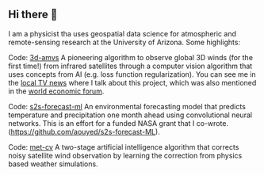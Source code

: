 ## Hi there 👋

I am a physicist tha uses geospatial data science for atmospheric and remote-sensing research at the University of Arizona. Some highlights:

Code: [3d-amvs](https://github.com/aouyed/3d-amvs/)
A pioneering algorithm to observe global 3D winds (for the first time!) from infrared satellites through a computer vision algorithm that uses concepts from AI (e.g. loss function regularization). You can see me in the [local TV news](https://www.kold.com/2023/04/14/scientists-university-arizona-develop-new-way-measure-wind-improving-future-weather-forecasting/) where I talk about this project, which was also mentioned in the [world economic forum](https://www.weforum.org/stories/2023/04/this-algorithm-could-help-better-predict-extreme-weather-events/). 

Code: [s2s-forecast-ml](https://github.com/aouyed/s2s-forecast-ML)
An environmental forecasting model that predicts temperature and precipitation one month ahead using convolutional neural networks. This is an effort for a funded NASA grant that I co-wrote. (https://github.com/aouyed/s2s-forecast-ML). 

Code: [met-cv](https://github.com/aouyed/metcv)
A two-stage artificial intelligence algorithm that corrects noisy satellite wind observation by learning the correction from physics based weather simulations. 

